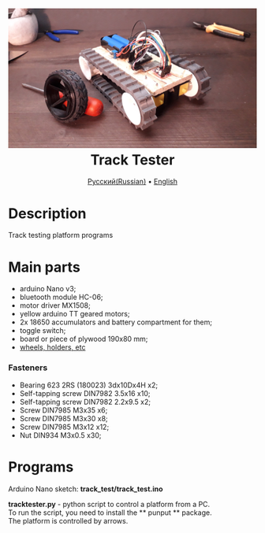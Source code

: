 ﻿<h1 align="center">
  <a href="https://youtu.be/-gXn1Pne5JI"><img src="https://github.com/TrashRobotics/TrackTester/blob/main/img/ttest.jpg" alt="Track Tester" width="800"></a>
  <br>
  Track Tester
  <br>
</h1>

<p align="center">
  <a href="https://github.com/TrashRobotics/TrackTester/blob/main/README.md">Русский(Russian)</a> •
  <a href="https://github.com/TrashRobotics/TrackTester/blob/main/README-en.md">English</a> 
</p>

# Description
 Track testing platform programs

# Main parts
* arduino Nano v3;
* bluetooth module HC-06;
* motor driver MX1508;
* yellow arduino TT geared motors;
* 2x 18650 accumulators and battery compartment for them;
* toggle switch;
* board or piece of plywood 190x80 mm;
* [wheels, holders, etc](https://www.thingiverse.com/thing:4980691)

### Fasteners
* Bearing 623 2RS (180023) 3dx10Dx4H x2;
* Self-tapping screw DIN7982 3.5x16 x10;
* Self-tapping screw DIN7982 2.2x9.5 x2; 
* Screw DIN7985 M3x35 x6;
* Screw DIN7985 M3x30 x8;
* Screw DIN7985 M3x12 x12;
* Nut DIN934 M3x0.5 x30;

# Programs
Arduino Nano sketch: **track_test/track_test.ino**  
          
**tracktester.py** - python script to control a platform from a PC.           
To run the script, you need to install the ** punput ** package.              
The platform is controlled by arrows.
